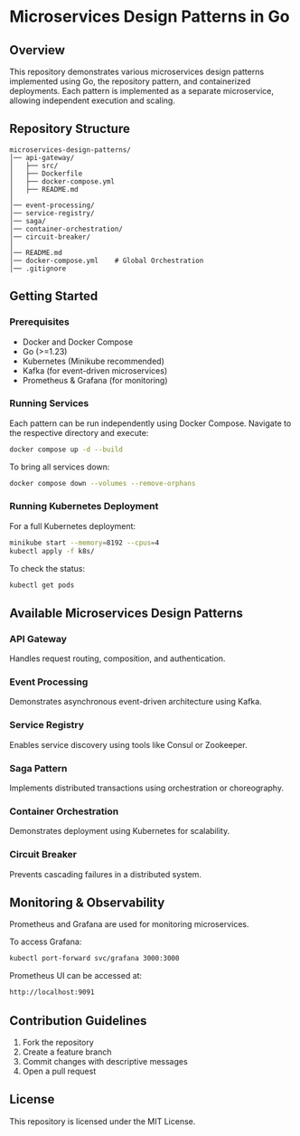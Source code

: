 # Microservices Design Patterns in Go

## Overview
This repository demonstrates various microservices design patterns implemented using Go, the repository pattern, and containerized deployments. Each pattern is implemented as a separate microservice, allowing independent execution and scaling.

## Repository Structure
```
microservices-design-patterns/
│── api-gateway/
│   ├── src/
│   ├── Dockerfile
│   ├── docker-compose.yml
│   ├── README.md
│
│── event-processing/
│── service-registry/
│── saga/
│── container-orchestration/
│── circuit-breaker/
│
│── README.md
│── docker-compose.yml    # Global Orchestration
│── .gitignore
```

## Getting Started

### Prerequisites
- Docker and Docker Compose
- Go (>=1.23)
- Kubernetes (Minikube recommended)
- Kafka (for event-driven microservices)
- Prometheus & Grafana (for monitoring)

### Running Services
Each pattern can be run independently using Docker Compose. Navigate to the respective directory and execute:
```sh
docker compose up -d --build
```
To bring all services down:
```sh
docker compose down --volumes --remove-orphans
```

### Running Kubernetes Deployment
For a full Kubernetes deployment:
```sh
minikube start --memory=8192 --cpus=4
kubectl apply -f k8s/
```
To check the status:
```sh
kubectl get pods
```

## Available Microservices Design Patterns

### API Gateway
Handles request routing, composition, and authentication.

### Event Processing
Demonstrates asynchronous event-driven architecture using Kafka.

### Service Registry
Enables service discovery using tools like Consul or Zookeeper.

### Saga Pattern
Implements distributed transactions using orchestration or choreography.

### Container Orchestration
Demonstrates deployment using Kubernetes for scalability.

### Circuit Breaker
Prevents cascading failures in a distributed system.

## Monitoring & Observability
Prometheus and Grafana are used for monitoring microservices.

To access Grafana:
```sh
kubectl port-forward svc/grafana 3000:3000
```
Prometheus UI can be accessed at:
```sh
http://localhost:9091
```

## Contribution Guidelines
1. Fork the repository
2. Create a feature branch
3. Commit changes with descriptive messages
4. Open a pull request

## License
This repository is licensed under the MIT License.

